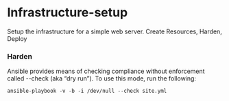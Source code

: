 # Infrastructure-setup
Setup the infrastructure for a simple web server. Create Resources, Harden, Deploy


### Harden

Ansible provides means of checking compliance without enforcement called --check (aka “dry
run”). To use this mode, run the following:

`ansible-playbook -v -b -i /dev/null --check site.yml`